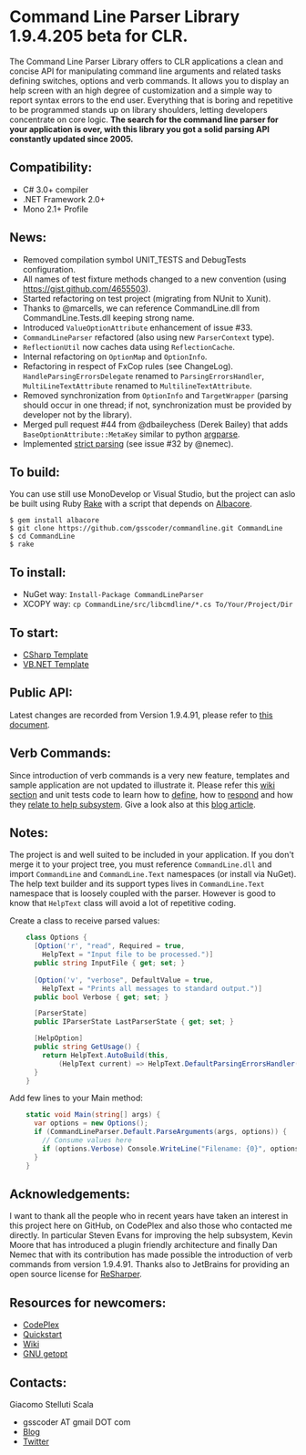 Command Line Parser Library 1.9.4.205 beta for CLR.
===
The Command Line Parser Library offers to CLR applications a clean and concise API for manipulating command line arguments and related tasks defining switches, options and verb commands. It allows you to display an help screen with an high degree of customization and a simple way to report syntax errors to the end user. Everything that is boring and repetitive to be programmed stands up on library shoulders, letting developers concentrate on core logic.
__The search for the command line parser for your application is over, with this library you got a solid parsing API constantly updated since 2005.__

Compatibility:
---
  - C# 3.0+ compiler
  - .NET Framework 2.0+
  - Mono 2.1+ Profile
 
News: 
---
  - Removed compilation symbol UNIT_TESTS and DebugTests configuration.
  - All names of test fixture methods changed to a new convention (using https://gist.github.com/4655503).
  - Started refactoring on test project (migrating from NUnit to Xunit).
  - Thanks to @marcells, we can reference CommandLine.dll from CommandLine.Tests.dll keeping strong name.
  - Introduced ``ValueOptionAttribute`` enhancement of issue #33.
  - ``CommandLineParser`` refactored (also using new ``ParserContext`` type).
  - ``ReflectionUtil`` now caches data using ``ReflectionCache``.
  - Internal refactoring on ``OptionMap`` and ``OptionInfo``.
  - Refactoring in respect of FxCop rules (see ChangeLog). ``HandleParsingErrorsDelegate`` renamed to ``ParsingErrorsHandler``, ``MultiLineTextAttribute`` renamed to ``MultilineTextAttribute``.
  - Removed synchronization from ``OptionInfo`` and ``TargetWrapper`` (parsing should occur in one thread;
      if not, synchronization must be provided by developer not by the library).
  - Merged pull request #44 from @dbaileychess (Derek Bailey) that adds ``BaseOptionAttribute::MetaKey`` similar to python [argparse](http://docs.python.org/2/library/argparse.html#module-argparse).
  - Implemented [strict parsing](https://github.com/gsscoder/commandline/blob/master/src/tests/Parser/StrictFixture.cs) (see issue #32 by @nemec).

To build:
---
You can use still use MonoDevelop or Visual Studio, but the project can aslo be built using Ruby [Rake](http://rake.rubyforge.org/) with a script that depends on [Albacore](https://github.com/derickbailey/Albacore).
```
$ gem install albacore
$ git clone https://github.com/gsscoder/commandline.git CommandLine
$ cd CommandLine
$ rake
```

To install:
---
  - NuGet way: ``Install-Package CommandLineParser``
  - XCOPY way: ``cp CommandLine/src/libcmdline/*.cs To/Your/Project/Dir``

To start:
---
  - [CSharp Template](https://github.com/gsscoder/commandline/blob/master/src/templates/CSharpTemplate/Program.cs)
  - [VB.NET Template](https://github.com/gsscoder/commandline/blob/master/src/templates/VBNetTemplate/Program.vb)

Public API:
---
Latest changes are recorded from Version 1.9.4.91, please refer to [this document](https://github.com/gsscoder/commandline/blob/master/doc/PublicAPI.md).

Verb Commands:
---
Since introduction of verb commands is a very new feature, templates and sample application are not updated to illustrate it. Please refer this [wiki section](https://github.com/gsscoder/commandline/wiki/Verb-Commands) and unit tests code to learn how to [define](https://github.com/gsscoder/commandline/blob/master/src/tests/Mocks/OptionsWithVerbsHelp.cs), how to [respond](https://github.com/gsscoder/commandline/blob/master/src/tests/Parser/VerbsFixture.cs) and how they [relate to help subsystem](https://github.com/gsscoder/commandline/blob/master/src/tests/Text/VerbsHelpTextFixture.cs). Give a look also at this [blog article](http://gsscoder.blogspot.it/2013/01/command-line-parser-library-verb.html).

Notes:
---
The project is and well suited to be included in your application. If you don't merge it to your project tree, you must reference ``CommandLine.dll`` and import ``CommandLine`` and ``CommandLine.Text`` namespaces (or install via NuGet). The help text builder and its support types lives in ``CommandLine.Text`` namespace that is loosely coupled with the parser. However is good to know that ``HelpText`` class will avoid a lot of repetitive coding.

Create a class to receive parsed values:

```csharp
    class Options {
      [Option('r', "read", Required = true,
        HelpText = "Input file to be processed.")]
      public string InputFile { get; set; }
    
      [Option('v', "verbose", DefaultValue = true,
        HelpText = "Prints all messages to standard output.")]
      public bool Verbose { get; set; }

      [ParserState]
      public IParserState LastParserState { get; set; }

      [HelpOption]
      public string GetUsage() {
        return HelpText.AutoBuild(this,
        	(HelpText current) => HelpText.DefaultParsingErrorsHandler(this, current));
      }
    }
```

Add few lines to your Main method:

```csharp
    static void Main(string[] args) {
      var options = new Options();
      if (CommandLineParser.Default.ParseArguments(args, options)) {
        // Consume values here
        if (options.Verbose) Console.WriteLine("Filename: {0}", options.InputFile);
      }
    }
```

Acknowledgements:
---
I want to thank all the people who in recent years have taken an interest in this project here on GitHub, on CodePlex and also those who contacted me directly. In particular Steven Evans for improving the help subsystem, Kevin Moore that has introduced a plugin friendly architecture and finally Dan Nemec that with its contribution has made possible the introduction of verb commands from version 1.9.4.91. Thanks also to JetBrains for providing an open source license for [ReSharper](http://www.jetbrains.com/resharper/).

Resources for newcomers:
---
  - [CodePlex](http://commandline.codeplex.com)
  - [Quickstart](https://github.com/gsscoder/commandline/wiki/Quickstart)
  - [Wiki](https://github.com/gsscoder/commandline/wiki)
  - [GNU getopt](http://www.gnu.org/software/libc/manual/html_node/Getopt.html)

Contacts:
---
Giacomo Stelluti Scala
  - gsscoder AT gmail DOT com
  - [Blog](http://gsscoder.blogspot.it)
  - [Twitter](http://twitter.com/gsscoder)
